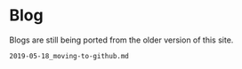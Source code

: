 # Blog

Blogs are still being ported from the older version of this site.


```{toctree}
2019-05-18_moving-to-github.md
